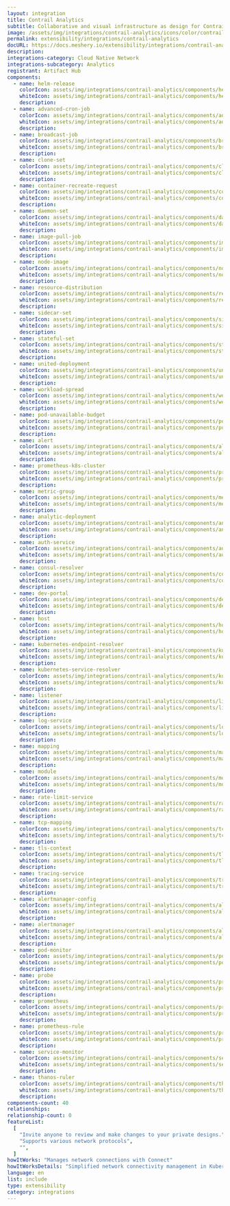 ```yaml
---
layout: integration
title: Contrail Analytics
subtitle: Collaborative and visual infrastructure as design for Contrail Analytics
image: /assets/img/integrations/contrail-analytics/icons/color/contrail-analytics-color.svg
permalink: extensibility/integrations/contrail-analytics
docURL: https://docs.meshery.io/extensibility/integrations/contrail-analytics
description:
integrations-category: Cloud Native Network
integrations-subcategory: Analytics
registrant: Artifact Hub
components:
  - name: helm-release
    colorIcon: assets/img/integrations/contrail-analytics/components/helm-release/icons/color/helm-release-color.svg
    whiteIcon: assets/img/integrations/contrail-analytics/components/helm-release/icons/white/helm-release-white.svg
    description:
  - name: advanced-cron-job
    colorIcon: assets/img/integrations/contrail-analytics/components/advanced-cron-job/icons/color/advanced-cron-job-color.svg
    whiteIcon: assets/img/integrations/contrail-analytics/components/advanced-cron-job/icons/white/advanced-cron-job-white.svg
    description:
  - name: broadcast-job
    colorIcon: assets/img/integrations/contrail-analytics/components/broadcast-job/icons/color/broadcast-job-color.svg
    whiteIcon: assets/img/integrations/contrail-analytics/components/broadcast-job/icons/white/broadcast-job-white.svg
    description:
  - name: clone-set
    colorIcon: assets/img/integrations/contrail-analytics/components/clone-set/icons/color/clone-set-color.svg
    whiteIcon: assets/img/integrations/contrail-analytics/components/clone-set/icons/white/clone-set-white.svg
    description:
  - name: container-recreate-request
    colorIcon: assets/img/integrations/contrail-analytics/components/container-recreate-request/icons/color/container-recreate-request-color.svg
    whiteIcon: assets/img/integrations/contrail-analytics/components/container-recreate-request/icons/white/container-recreate-request-white.svg
    description:
  - name: daemon-set
    colorIcon: assets/img/integrations/contrail-analytics/components/daemon-set/icons/color/daemon-set-color.svg
    whiteIcon: assets/img/integrations/contrail-analytics/components/daemon-set/icons/white/daemon-set-white.svg
    description:
  - name: image-pull-job
    colorIcon: assets/img/integrations/contrail-analytics/components/image-pull-job/icons/color/image-pull-job-color.svg
    whiteIcon: assets/img/integrations/contrail-analytics/components/image-pull-job/icons/white/image-pull-job-white.svg
    description:
  - name: node-image
    colorIcon: assets/img/integrations/contrail-analytics/components/node-image/icons/color/node-image-color.svg
    whiteIcon: assets/img/integrations/contrail-analytics/components/node-image/icons/white/node-image-white.svg
    description:
  - name: resource-distribution
    colorIcon: assets/img/integrations/contrail-analytics/components/resource-distribution/icons/color/resource-distribution-color.svg
    whiteIcon: assets/img/integrations/contrail-analytics/components/resource-distribution/icons/white/resource-distribution-white.svg
    description:
  - name: sidecar-set
    colorIcon: assets/img/integrations/contrail-analytics/components/sidecar-set/icons/color/sidecar-set-color.svg
    whiteIcon: assets/img/integrations/contrail-analytics/components/sidecar-set/icons/white/sidecar-set-white.svg
    description:
  - name: stateful-set
    colorIcon: assets/img/integrations/contrail-analytics/components/stateful-set/icons/color/stateful-set-color.svg
    whiteIcon: assets/img/integrations/contrail-analytics/components/stateful-set/icons/white/stateful-set-white.svg
    description:
  - name: united-deployment
    colorIcon: assets/img/integrations/contrail-analytics/components/united-deployment/icons/color/united-deployment-color.svg
    whiteIcon: assets/img/integrations/contrail-analytics/components/united-deployment/icons/white/united-deployment-white.svg
    description:
  - name: workload-spread
    colorIcon: assets/img/integrations/contrail-analytics/components/workload-spread/icons/color/workload-spread-color.svg
    whiteIcon: assets/img/integrations/contrail-analytics/components/workload-spread/icons/white/workload-spread-white.svg
    description:
  - name: pod-unavailable-budget
    colorIcon: assets/img/integrations/contrail-analytics/components/pod-unavailable-budget/icons/color/pod-unavailable-budget-color.svg
    whiteIcon: assets/img/integrations/contrail-analytics/components/pod-unavailable-budget/icons/white/pod-unavailable-budget-white.svg
    description:
  - name: alert
    colorIcon: assets/img/integrations/contrail-analytics/components/alert/icons/color/alert-color.svg
    whiteIcon: assets/img/integrations/contrail-analytics/components/alert/icons/white/alert-white.svg
    description:
  - name: prometheus-k8s-cluster
    colorIcon: assets/img/integrations/contrail-analytics/components/prometheus-k8s-cluster/icons/color/prometheus-k8s-cluster-color.svg
    whiteIcon: assets/img/integrations/contrail-analytics/components/prometheus-k8s-cluster/icons/white/prometheus-k8s-cluster-white.svg
    description:
  - name: metric-group
    colorIcon: assets/img/integrations/contrail-analytics/components/metric-group/icons/color/metric-group-color.svg
    whiteIcon: assets/img/integrations/contrail-analytics/components/metric-group/icons/white/metric-group-white.svg
    description:
  - name: analytic-deployment
    colorIcon: assets/img/integrations/contrail-analytics/components/analytic-deployment/icons/color/analytic-deployment-color.svg
    whiteIcon: assets/img/integrations/contrail-analytics/components/analytic-deployment/icons/white/analytic-deployment-white.svg
    description:
  - name: auth-service
    colorIcon: assets/img/integrations/contrail-analytics/components/auth-service/icons/color/auth-service-color.svg
    whiteIcon: assets/img/integrations/contrail-analytics/components/auth-service/icons/white/auth-service-white.svg
    description:
  - name: consul-resolver
    colorIcon: assets/img/integrations/contrail-analytics/components/consul-resolver/icons/color/consul-resolver-color.svg
    whiteIcon: assets/img/integrations/contrail-analytics/components/consul-resolver/icons/white/consul-resolver-white.svg
    description:
  - name: dev-portal
    colorIcon: assets/img/integrations/contrail-analytics/components/dev-portal/icons/color/dev-portal-color.svg
    whiteIcon: assets/img/integrations/contrail-analytics/components/dev-portal/icons/white/dev-portal-white.svg
    description:
  - name: host
    colorIcon: assets/img/integrations/contrail-analytics/components/host/icons/color/host-color.svg
    whiteIcon: assets/img/integrations/contrail-analytics/components/host/icons/white/host-white.svg
    description:
  - name: kubernetes-endpoint-resolver
    colorIcon: assets/img/integrations/contrail-analytics/components/kubernetes-endpoint-resolver/icons/color/kubernetes-endpoint-resolver-color.svg
    whiteIcon: assets/img/integrations/contrail-analytics/components/kubernetes-endpoint-resolver/icons/white/kubernetes-endpoint-resolver-white.svg
    description:
  - name: kubernetes-service-resolver
    colorIcon: assets/img/integrations/contrail-analytics/components/kubernetes-service-resolver/icons/color/kubernetes-service-resolver-color.svg
    whiteIcon: assets/img/integrations/contrail-analytics/components/kubernetes-service-resolver/icons/white/kubernetes-service-resolver-white.svg
    description:
  - name: listener
    colorIcon: assets/img/integrations/contrail-analytics/components/listener/icons/color/listener-color.svg
    whiteIcon: assets/img/integrations/contrail-analytics/components/listener/icons/white/listener-white.svg
    description:
  - name: log-service
    colorIcon: assets/img/integrations/contrail-analytics/components/log-service/icons/color/log-service-color.svg
    whiteIcon: assets/img/integrations/contrail-analytics/components/log-service/icons/white/log-service-white.svg
    description:
  - name: mapping
    colorIcon: assets/img/integrations/contrail-analytics/components/mapping/icons/color/mapping-color.svg
    whiteIcon: assets/img/integrations/contrail-analytics/components/mapping/icons/white/mapping-white.svg
    description:
  - name: module
    colorIcon: assets/img/integrations/contrail-analytics/components/module/icons/color/module-color.svg
    whiteIcon: assets/img/integrations/contrail-analytics/components/module/icons/white/module-white.svg
    description:
  - name: rate-limit-service
    colorIcon: assets/img/integrations/contrail-analytics/components/rate-limit-service/icons/color/rate-limit-service-color.svg
    whiteIcon: assets/img/integrations/contrail-analytics/components/rate-limit-service/icons/white/rate-limit-service-white.svg
    description:
  - name: tcp-mapping
    colorIcon: assets/img/integrations/contrail-analytics/components/tcp-mapping/icons/color/tcp-mapping-color.svg
    whiteIcon: assets/img/integrations/contrail-analytics/components/tcp-mapping/icons/white/tcp-mapping-white.svg
    description:
  - name: tls-context
    colorIcon: assets/img/integrations/contrail-analytics/components/tls-context/icons/color/tls-context-color.svg
    whiteIcon: assets/img/integrations/contrail-analytics/components/tls-context/icons/white/tls-context-white.svg
    description:
  - name: tracing-service
    colorIcon: assets/img/integrations/contrail-analytics/components/tracing-service/icons/color/tracing-service-color.svg
    whiteIcon: assets/img/integrations/contrail-analytics/components/tracing-service/icons/white/tracing-service-white.svg
    description:
  - name: alertmanager-config
    colorIcon: assets/img/integrations/contrail-analytics/components/alertmanager-config/icons/color/alertmanager-config-color.svg
    whiteIcon: assets/img/integrations/contrail-analytics/components/alertmanager-config/icons/white/alertmanager-config-white.svg
    description:
  - name: alertmanager
    colorIcon: assets/img/integrations/contrail-analytics/components/alertmanager/icons/color/alertmanager-color.svg
    whiteIcon: assets/img/integrations/contrail-analytics/components/alertmanager/icons/white/alertmanager-white.svg
    description:
  - name: pod-monitor
    colorIcon: assets/img/integrations/contrail-analytics/components/pod-monitor/icons/color/pod-monitor-color.svg
    whiteIcon: assets/img/integrations/contrail-analytics/components/pod-monitor/icons/white/pod-monitor-white.svg
    description:
  - name: probe
    colorIcon: assets/img/integrations/contrail-analytics/components/probe/icons/color/probe-color.svg
    whiteIcon: assets/img/integrations/contrail-analytics/components/probe/icons/white/probe-white.svg
    description:
  - name: prometheus
    colorIcon: assets/img/integrations/contrail-analytics/components/prometheus/icons/color/prometheus-color.svg
    whiteIcon: assets/img/integrations/contrail-analytics/components/prometheus/icons/white/prometheus-white.svg
    description:
  - name: prometheus-rule
    colorIcon: assets/img/integrations/contrail-analytics/components/prometheus-rule/icons/color/prometheus-rule-color.svg
    whiteIcon: assets/img/integrations/contrail-analytics/components/prometheus-rule/icons/white/prometheus-rule-white.svg
    description:
  - name: service-monitor
    colorIcon: assets/img/integrations/contrail-analytics/components/service-monitor/icons/color/service-monitor-color.svg
    whiteIcon: assets/img/integrations/contrail-analytics/components/service-monitor/icons/white/service-monitor-white.svg
    description:
  - name: thanos-ruler
    colorIcon: assets/img/integrations/contrail-analytics/components/thanos-ruler/icons/color/thanos-ruler-color.svg
    whiteIcon: assets/img/integrations/contrail-analytics/components/thanos-ruler/icons/white/thanos-ruler-white.svg
    description:
components-count: 40
relationships:
relationship-count: 0
featureList:
  [
    "Invite anyone to review and make changes to your private designs.",
    "Supports various network protocols",
    "",
  ]
howItWorks: "Manages network connections with Connect"
howItWorksDetails: "Simplified network connectivity management in Kubernetes"
language: en
list: include
type: extensibility
category: integrations
---
```

